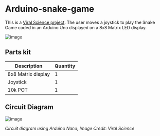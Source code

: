 # Arduino-snake-game
This is a [Viral Science project](https://www.viralsciencecreativity.com/post/arduino-snake-game-8x8-matrix-led-display-max7219). The user moves a joystick to play the Snake Game coded in an Arduino Uno displayed on a 8x8 Matrix LED display.

![image](https://user-images.githubusercontent.com/93152842/190842994-b9e4aad6-89aa-4d56-a4a4-73ea6bffbcfb.png)

## Parts kit

| Description | Quantity |
| - | - |
| 8x8 Matrix display | 1 |
| Joystick | 1 |
| 10k POT | 1 | 

## Circuit Diagram

![image](https://user-images.githubusercontent.com/93152842/190842870-a2814402-0f65-4550-8458-ab546f0744bd.png)

*Circuit diagram using Arduino Nano, Image Credit: Viral Science*
